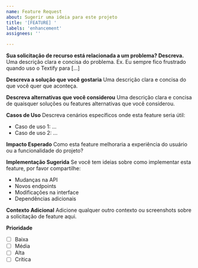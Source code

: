 ```yaml
---
name: Feature Request
about: Sugerir uma ideia para este projeto
title: '[FEATURE] '
labels: 'enhancement'
assignees: ''

---
```


**Sua solicitação de recurso está relacionada a um problema? Descreva.**
Uma descrição clara e concisa do problema. Ex. Eu sempre fico frustrado quando uso o Textify para [...]

**Descreva a solução que você gostaria**
Uma descrição clara e concisa do que você quer que aconteça.

**Descreva alternativas que você considerou**
Uma descrição clara e concisa de quaisquer soluções ou features alternativas que você considerou.

**Casos de Uso**
Descreva cenários específicos onde esta feature seria útil:
- Caso de uso 1: ...
- Caso de uso 2: ...

**Impacto Esperado**
Como esta feature melhoraria a experiência do usuário ou a funcionalidade do projeto?

**Implementação Sugerida**
Se você tem ideias sobre como implementar esta feature, por favor compartilhe:
- Mudanças na API
- Novos endpoints
- Modificações na interface
- Dependências adicionais

**Contexto Adicional**
Adicione qualquer outro contexto ou screenshots sobre a solicitação de feature aqui.

**Prioridade**
- [ ] Baixa
- [ ] Média
- [ ] Alta
- [ ] Crítica